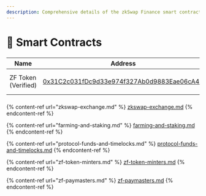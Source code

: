 ```yaml
---
description: Comprehensive details of the zkSwap Finance smart contracts
---
```


# 🔎 Smart Contracts

###

<table data-full-width="false"><thead><tr><th>Name</th><th>Address</th><th>Owner</th></tr></thead><tbody><tr><td>ZF Token (Verified)      </td><td><a href="https://era.zksync.network/token/0x31c2c031fdc9d33e974f327ab0d9883eae06ca4a">0x31C2c031fDc9d33e974f327Ab0d9883Eae06cA4A</a></td><td><a href="https://era.zksync.network/address/0xC824f2Cce71350cC5ece6C699c72BaBa75103907#code">Timelock Core 7 days</a></td></tr></tbody></table>

###

{% content-ref url="zkswap-exchange.md" %}
[zkswap-exchange.md](zkswap-exchange.md)
{% endcontent-ref %}

{% content-ref url="farming-and-staking.md" %}
[farming-and-staking.md](farming-and-staking.md)
{% endcontent-ref %}

{% content-ref url="protocol-funds-and-timelocks.md" %}
[protocol-funds-and-timelocks.md](protocol-funds-and-timelocks.md)
{% endcontent-ref %}

{% content-ref url="zf-token-minters.md" %}
[zf-token-minters.md](zf-token-minters.md)
{% endcontent-ref %}

{% content-ref url="zf-paymasters.md" %}
[zf-paymasters.md](zf-paymasters.md)
{% endcontent-ref %}

